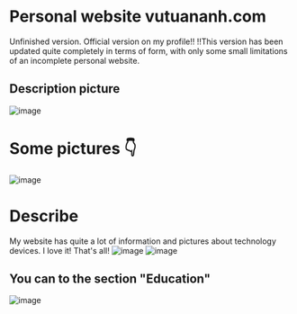 # Personal website vutuananh.com
Unfinished version. Official version on my profile!!
!!This version has been updated quite completely in terms of form, with only some small limitations of an incomplete personal website.
## Description picture
![image](https://user-images.githubusercontent.com/92041804/197504557-f27e18ca-2ba6-4a6d-9fe4-b60fd35af81c.png)
# Some pictures 👇
![image](https://user-images.githubusercontent.com/92041804/197504893-710114e5-69b3-4497-a8fb-1893829a0edc.png)
# Describe
My website has quite a lot of information and pictures about technology devices. I love it! That's all!
![image](https://user-images.githubusercontent.com/92041804/197505358-34350367-94a1-4069-a8b5-e426d9abb2da.png)
![image](https://user-images.githubusercontent.com/92041804/197505440-eb3fd0f8-a9d8-4ece-b461-de426a598166.png)
## You can to the section "Education"
![image](https://user-images.githubusercontent.com/92041804/197506244-3bce6bd6-8f24-47dc-b468-206049c5f034.png)

